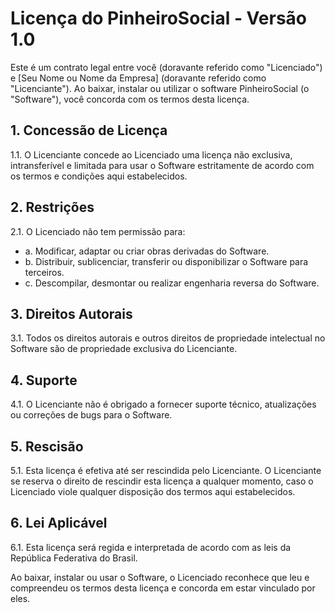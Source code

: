 # Licença do PinheiroSocial - Versão 1.0

Este é um contrato legal entre você (doravante referido como "Licenciado") e [Seu Nome ou Nome da Empresa] (doravante referido como "Licenciante"). Ao baixar, instalar ou utilizar o software PinheiroSocial (o "Software"), você concorda com os termos desta licença.

## 1. Concessão de Licença
1.1. O Licenciante concede ao Licenciado uma licença não exclusiva, intransferível e limitada para usar o Software estritamente de acordo com os termos e condições aqui estabelecidos.

## 2. Restrições
2.1. O Licenciado não tem permissão para:
   - a. Modificar, adaptar ou criar obras derivadas do Software.
   - b. Distribuir, sublicenciar, transferir ou disponibilizar o Software para terceiros.
   - c. Descompilar, desmontar ou realizar engenharia reversa do Software.

## 3. Direitos Autorais
3.1. Todos os direitos autorais e outros direitos de propriedade intelectual no Software são de propriedade exclusiva do Licenciante.

## 4. Suporte
4.1. O Licenciante não é obrigado a fornecer suporte técnico, atualizações ou correções de bugs para o Software.

## 5. Rescisão
5.1. Esta licença é efetiva até ser rescindida pelo Licenciante. O Licenciante se reserva o direito de rescindir esta licença a qualquer momento, caso o Licenciado viole qualquer disposição dos termos aqui estabelecidos.

## 6. Lei Aplicável
6.1. Esta licença será regida e interpretada de acordo com as leis da República Federativa do Brasil.

Ao baixar, instalar ou usar o Software, o Licenciado reconhece que leu e compreendeu os termos desta licença e concorda em estar vinculado por eles.
